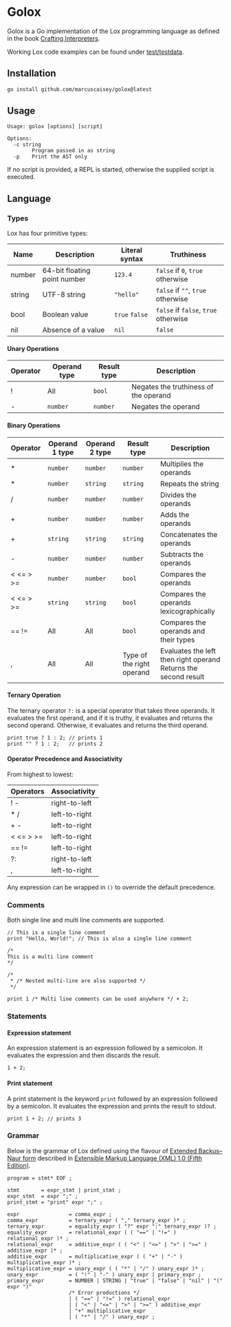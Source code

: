 # Golox

Golox is a Go implementation of the Lox programming language as defined in the book [Crafting
Interpreters](https://craftinginterpreters.com/).

Working Lox code examples can be found under [test/testdata](test/testdata).

## Installation

```sh
go install github.com/marcuscaisey/golox@latest
```

## Usage

```
Usage: golox [options] [script]

Options:
  -c string
        Program passed in as string
  -p    Print the AST only
```

If no script is provided, a REPL is started, otherwise the supplied script is executed.

## Language

### Types

Lox has four primitive types:

| Name   | Description                  | Literal syntax | Truthiness                           |
| ------ | ---------------------------- | -------------- | ------------------------------------ |
| number | 64-bit floating point number | `123.4`        | `false` if `0`, `true` otherwise     |
| string | UTF-8 string                 | `"hello"`      | `false` if `""`, `true` otherwise    |
| bool   | Boolean value                | `true` `false` | `false` if `false`, `true` otherwise |
| nil    | Absence of a value           | `nil`          | `false`                              |

#### Unary Operations

| Operator | Operand type | Result type | Description                           |
| -------- | ------------ | ----------- | ------------------------------------- |
| !        | All          | `bool`      | Negates the truthiness of the operand |
| -        | `number`     | `number`    | Negates the operand                   |

#### Binary Operations

| Operator  | Operand 1 type | Operand 2 type | Result type               | Description                                                        |
| --------- | -------------- | -------------- | ------------------------- | ------------------------------------------------------------------ |
| \*        | `number`       | `number`       | `number`                  | Multiplies the operands                                            |
| \*        | `number`       | `string`       | `string`                  | Repeats the string                                                 |
| /         | `number`       | `number`       | `number`                  | Divides the operands                                               |
| +         | `number`       | `number`       | `number`                  | Adds the operands                                                  |
| +         | `string`       | `string`       | `string`                  | Concatenates the operands                                          |
| -         | `number`       | `number`       | `number`                  | Subtracts the operands                                             |
| < <= > >= | `number`       | `number`       | `bool`                    | Compares the operands                                              |
| < <= > >= | `string`       | `string`       | `bool`                    | Compares the operands lexicographically                            |
| == !=     | All            | All            | `bool`                    | Compares the operands and their types                              |
| ,         | All            | All            | Type of the right operand | Evaluates the left then right operand<br>Returns the second result |

#### Ternary Operation

The ternary operator `?:` is a special operator that takes three operands. It evaluates the first
operand, and if it is truthy, it evaluates and returns the second operand. Otherwise, it evaluates
and returns the third operand.

```lox
print true ? 1 : 2; // prints 1
print "" ? 1 : 2;   // prints 2
```

#### Operator Precedence and Associativity

From highest to lowest:

| Operators | Associativity |
| --------- | ------------- |
| ! -       | right-to-left |
| \* /      | left-to-right |
| + -       | left-to-right |
| < <= > >= | left-to-right |
| == !=     | left-to-right |
| ?:        | right-to-left |
| ,         | left-to-right |

Any expression can be wrapped in `()` to override the default precedence.

### Comments

Both single line and multi line comments are supported.

```lox
// This is a single line comment
print "Hello, World!"; // This is also a single line comment

/*
This is a multi line comment
*/

/*
 * /* Nested multi-line are also supported */
 */

print 1 /* Multi line comments can be used anywhere */ + 2;
```

### Statements

#### Expression statement

An expression statement is an expression followed by a semicolon. It evaluates the expression and
then discards the result.

```lox
1 + 2;
```

#### Print statement

A print statement is the keyword `print` followed by an expression followed by a semicolon. It
evaluates the expression and prints the result to stdout.

```lox
print 1 + 2; // prints 3
```

### Grammar

Below is the grammar of Lox defined using the flavour of [Extended Backus–Naur
form](https://en.wikipedia.org/wiki/Extended_Backus%E2%80%93Naur_form) described in [Extensible
Markup Language (XML) 1.0 (Fifth Edition)](https://www.w3.org/TR/xml/#sec-notation).

```ebnf
program = stmt* EOF ;

stmt       = expr_stmt | print_stmt ;
expr_stmt  = expr ";" ;
print_stmt = "print" expr ";" ;

expr                = comma_expr ;
comma_expr          = ternary_expr ( "," ternary_expr )* ;
ternary_expr        = equality_expr ( "?" expr ":" ternary_expr )? ;
equality_expr       = relational_expr ( ( "==" | "!=" ) relational_expr )* ;
relational_expr     = additive_expr ( ( "<" | "<=" | ">" | ">=" ) additive_expr )* ;
additive_expr       = multiplicative_expr ( ( "+" | "-" ) multiplicative_expr )* ;
multiplicative_expr = unary_expr ( ( "*" | "/" ) unary_expr )* ;
unary_expr          = ( "!" | "-" ) unary_expr | primary_expr ;
primary_expr        = NUMBER | STRING | "true" | "false" | "nil" | "(" expr ")"
                    /* Error productions */
                    | ( "==" | "!=" ) relational_expr
                    | ( "<" | "<=" | ">" | ">=" ) additive_expr
                    | "+" multiplicative_expr
                    | ( "*" | "/" ) unary_expr ;
```
